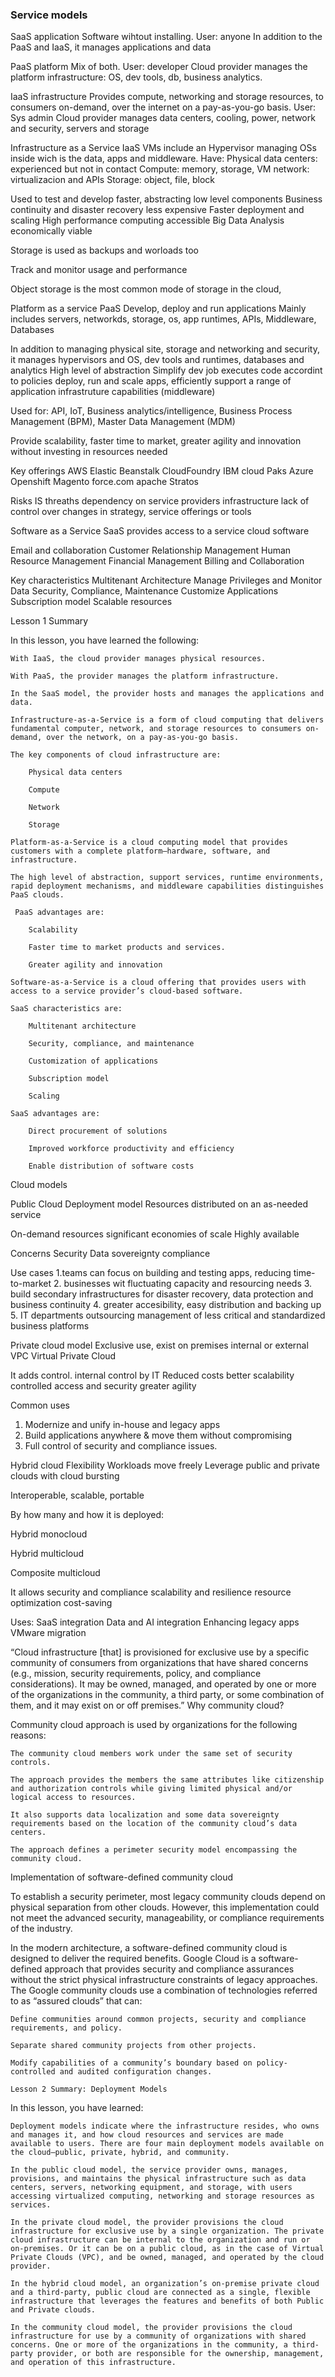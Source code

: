 ### Service models
SaaS application
Software wihtout installing. User: anyone
In addition to the PaaS and IaaS, it manages applications and data

PaaS platform
Mix of both. User: developer
Cloud provider manages the platform infrastructure: OS, dev tools, db, business analytics.

IaaS infrastructure
Provides compute, networking and storage resources,  to consumers on-demand, over the internet on a pay-as-you-go basis. User: Sys admin
Cloud provider manages data centers, cooling, power, network and security, servers and storage

Infrastructure as a Service IaaS
VMs include an Hypervisor managing OSs inside wich is the data, apps and middleware.
Have:
Physical data centers: experienced but not in contact
Compute: memory, storage, VM
network: virtualizacion and APIs
Storage: object, file, block

Used to test and develop faster, abstracting low level components
Business continuity and disaster recovery less expensive
Faster deployment and scaling
High performance computing accessible
Big Data Analysis economically viable

Storage is used as backups and worloads too

Track and monitor usage and performance

Object storage is the most common mode of storage in the cloud, 

Platform as a service PaaS
Develop, deploy and run applications
Mainly includes servers, networkds, storage, os, app runtimes, APIs, Middleware, Databases

In addition to managing physical site, storage and networking and security, it manages hypervisors and OS, dev tools and runtimes, databases and analytics
High level of abstraction
Simplify dev job
executes code accordint to policies
deploy, run and scale apps, efficiently
support a range of application infrastruture capabilities (middleware)

Used for: API, IoT, Business analytics/intelligence, Business Process Management (BPM), Master Data Management (MDM)

Provide scalability, faster time to market, greater agility and innovation without investing in resources needed

Key offerings
AWS Elastic Beanstalk
CloudFoundry
IBM cloud Paks
Azure
Openshift
Magento
force.com
apache Stratos

Risks
IS threaths
dependency on service providers infrastructure
lack of control over changes in strategy, service offerings or tools

Software as a Service SaaS
provides access to a service cloud software

Email and collaboration
Customer Relationship Management
Human Resource Management
Financial Management
Billing and Collaboration

Key characteristics
Multitenant Architecture
Manage Privileges and Monitor Data
Security, Compliance, Maintenance
Customize Applications
Subscription model
Scalable resources

Lesson 1 Summary 

In this lesson, you have learned the following:

    With IaaS, the cloud provider manages physical resources. 

    With PaaS, the provider manages the platform infrastructure. 

    In the SaaS model, the provider hosts and manages the applications and data.

    Infrastructure-as-a-Service is a form of cloud computing that delivers fundamental computer, network, and storage resources to consumers on-demand, over the network, on a pay-as-you-go basis. 

    The key components of cloud infrastructure are:

        Physical data centers

        Compute

        Network

        Storage

    Platform-as-a-Service is a cloud computing model that provides customers with a complete platform—hardware, software, and infrastructure. 

    The high level of abstraction, support services, runtime environments, rapid deployment mechanisms, and middleware capabilities distinguishes PaaS clouds.

     PaaS advantages are:

        Scalability

        Faster time to market products and services.

        Greater agility and innovation

    Software-as-a-Service is a cloud offering that provides users with access to a service provider’s cloud-based software. 

    SaaS characteristics are:

        Multitenant architecture 

        Security, compliance, and maintenance

        Customization of applications

        Subscription model

        Scaling

    SaaS advantages are:

        Direct procurement of solutions

        Improved workforce productivity and efficiency

        Enable distribution of software costs

Cloud models

Public Cloud Deployment model
Resources distributed on an as-needed service

On-demand resources
significant economies of scale
Highly available

Concerns
Security
Data sovereignty compliance

Use cases
1.teams can focus on building and testing apps, reducing time-to-market 
2. businesses wit fluctuating capacity and resourcing needs
3. build secondary infrastructures for disaster recovery, data protection and business continuity
4. greater accesibility, easy distribution and backing up
5. IT departments outsourcing management of less critical and standardized business platforms

Private cloud model
Exclusive use, exist on premises
internal or external
VPC Virtual Private Cloud

It adds control.
internal control by IT
Reduced costs
better scalability
controlled access and security
greater agility

Common uses
1. Modernize and unify in-house and legacy apps
2. Build applications anywhere & move them without compromising
3. Full control of security and compliance issues.


Hybrid cloud
Flexibility
Workloads move freely
Leverage public and private clouds with cloud bursting

Interoperable, scalable, portable


By how many and how it is deployed:

Hybrid monocloud

Hybrid multicloud

Composite multicloud

 It allows security and compliance
 scalability and resilience
 resource optimization
 cost-saving

 Uses:
 SaaS integration
 Data and AI integration
 Enhancing legacy apps
 VMware migration


“Cloud infrastructure [that] is provisioned for exclusive use by a specific community of consumers from organizations that have shared concerns (e.g., mission, security requirements, policy, and compliance considerations). It may be owned, managed, and operated by one or more of the organizations in the community, a third party, or some combination of them, and it may exist on or off premises.”
Why community cloud?

Community cloud approach is used by organizations for the following reasons:

    The community cloud members work under the same set of security controls.

    The approach provides the members the same attributes like citizenship and authorization controls while giving limited physical and/or logical access to resources.

    It also supports data localization and some data sovereignty requirements based on the location of the community cloud’s data centers. 

    The approach defines a perimeter security model encompassing the community cloud. 

Implementation of software-defined community cloud 

To establish a security perimeter, most legacy community clouds depend on physical separation from other clouds. However, this implementation could not meet the advanced security, manageability, or compliance requirements of the industry.

In the modern architecture, a software-defined community cloud is designed to deliver the required benefits. Google Cloud is a software-defined approach that provides security and compliance assurances without the strict physical infrastructure constraints of legacy approaches. The Google community clouds use a combination of technologies referred to as “assured clouds” that can:

    Define communities around common projects, security and compliance requirements, and policy.

    Separate shared community projects from other projects.

    Modify capabilities of a community’s boundary based on policy-controlled and audited configuration changes.

    Lesson 2 Summary: Deployment Models

In this lesson, you have learned:

    Deployment models indicate where the infrastructure resides, who owns and manages it, and how cloud resources and services are made available to users. There are four main deployment models available on the cloud—public, private, hybrid, and community.

    In the public cloud model, the service provider owns, manages, provisions, and maintains the physical infrastructure such as data centers, servers, networking equipment, and storage, with users accessing virtualized computing, networking and storage resources as services.

    In the private cloud model, the provider provisions the cloud infrastructure for exclusive use by a single organization. The private cloud infrastructure can be internal to the organization and run or on-premises. Or it can be on a public cloud, as in the case of Virtual Private Clouds (VPC), and be owned, managed, and operated by the cloud provider.

    In the hybrid cloud model, an organization’s on-premise private cloud and a third-party, public cloud are connected as a single, flexible infrastructure that leverages the features and benefits of both Public and Private clouds.

    In the community cloud model, the provider provisions the cloud infrastructure for use by a community of organizations with shared concerns. One or more of the organizations in the community, a third-party provider, or both are responsible for the ownership, management, and operation of this infrastructure.